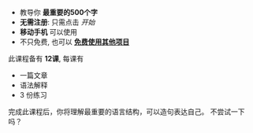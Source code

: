 - 教导你 **最重要的500个字**
- **无需注册**: 只需点击 *开始*
- **移动手机** 可以使用
- 不只免费, 也可以 **[免费使用其他项目](https://github.com/Esperanto/kurso-zagreba-metodo)**

此课程备有 **12课**, 每课有

- 一篇文章
- 语法解释
- 3 份练习

完成此课程后，你将理解最重要的语言结构，可以造句表达自己。 不尝试一下吗？
